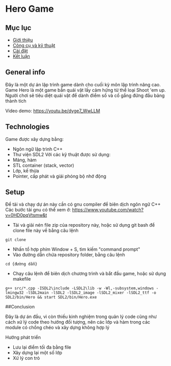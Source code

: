 # Hero Game
## Mục lục
* [Giới thiệu](#general-info)
* [Công cụ và kỹ thuật](#technologies)
* [Cài đặt](#setup)
* [Kết luận](#Conculdesion)

## General info
Đây là một dự án lập trình game dành cho cuối kỳ môn lập trình nâng cao.
Game Hero là một game bắn quái vật lấy cảm hứng từ thể loại Shoot 'em up. Người chơi sẽ tiêu diệt quái vật để dành điểm số và cố gắng đứng đầu bảng thành tích

Video demo: https://youtu.be/dyge7_WwLLM
## Technologies
Game được xây dựng bằng:
* Ngôn ngữ lập trình C++
* Thư viện SDL2
Với các kỹ thuật được sử dụng:
* Mảng, hàm
* STL container (stack, vector)
* Lớp, kế thừa
* Pointer, cấp phát và giải phóng bộ nhớ động
## Setup
Để tải và chạy dự án này cần có gnu compiler để biên dịch ngôn ngữ C++
Các bước tải gnu có thể xem ở: https://www.youtube.com/watch?v=0HD0pqVtsmw&t
* Tải và giải nén file zip của repository này, hoặc sử dụng git bash để clone file này về bằng câu lệnh
```
git clone 
```
* Nhấn tổ hợp phím Window + S, tìm kiếm "command prompt"
* Vào đường dẫn chứa repository folder, bằng câu lệnh 
```
cd {đường dẫn}
```
* Chạy câu lệnh để biên dịch chương trình và bắt đầu game, hoặc sử dụng makefile
```
g++ src/*.cpp -ISDL2\include -LSDL2\lib -w -Wl,-subsystem,windows -lmingw32 -lSDL2main -lSDL2 -lSDL2_image -lSDL2_mixer -lSDL2_ttf -o SDL2/bin/Hero && start SDL2/bin/Hero.exe
```
##Conclusion

  Đây là dự án đầu, vì còn thiếu kinh nghiệm trong quản lý code cũng như cách xử lý code theo hướng đối tượng, nên các lớp và hàm trong các module có chồng chéo và xây dựng không hợp lý
  
  Hướng phát triển
 * Lưu lại điểm tối đa bằng file
 * Xây dựng lại một số lớp
 * Xử lý con trỏ
